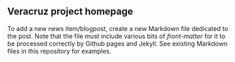 ## Veracruz project homepage

To add a new news item/blogpost, create a new Markdown file dedicated to the post.
Note that the file must include various bits of *front-matter* for it to be processed correctly by Github pages and Jekyll.
See existing Markdown files in this repository for examples.
